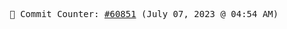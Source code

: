 <p align="center">
    <samp>
        📮 Commit Counter: <a href="https://github.com/Javascript-void0/Javascript-void0/commits/main">#60851</a> (July 07, 2023 @ 04:54 AM)
    </samp>
</p>